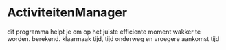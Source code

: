 # ActiviteitenManager
dit programma helpt je om op het juiste efficiente moment wakker te worden.  berekend. klaarmaak tijd, tijd onderweg en vroegere aankomst tijd
